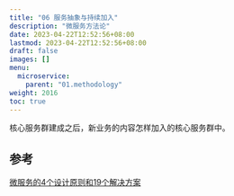 ```yaml
---
title: "06 服务抽象与持续加入"
description: "微服务方法论"
date: 2023-04-22T12:52:56+08:00
lastmod: 2023-04-22T12:52:56+08:00
draft: false
images: []
menu:
  microservice:
    parent: "01.methodology"
weight: 2016
toc: true
---
```


核心服务群建成之后，新业务的内容怎样加入的核心服务群中。

## 参考
[微服务的4个设计原则和19个解决方案](https://www.jianshu.com/p/466f778f2d49)
